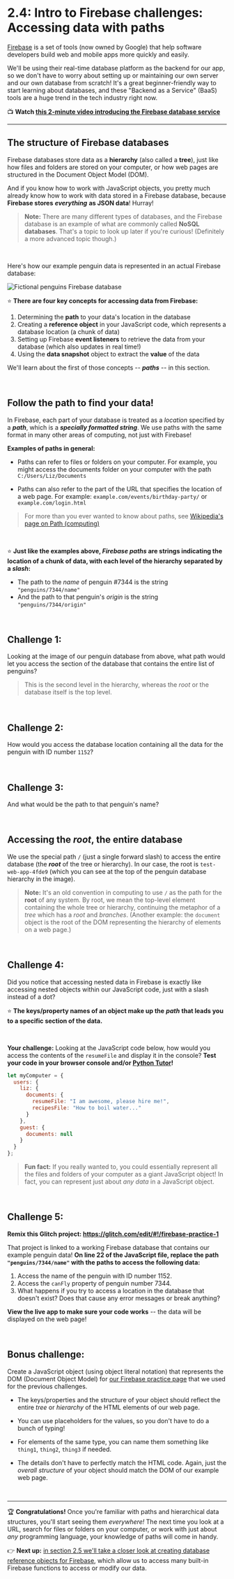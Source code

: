 # 2.4: Intro to Firebase challenges: Accessing data with paths

[Firebase](https://firebase.google.com/) is a set of tools (now owned by Google) that help software developers build web and mobile apps more quickly and easily.

We'll be using their real-time database platform as the backend for our app, so we don't have to worry about setting up or maintaining our own server and our own database from scratch! It's a great beginner-friendly way to start learning about databases, and these "Backend as a Service" (BaaS) tools are a huge trend in the tech industry right now.

:tv: **Watch [this 2-minute video introducing the Firebase database service](https://youtube.com/watch?v=U5aeM5dvUpA)**

<hr/>

## The structure of Firebase databases

Firebase databases store data as a **hierarchy** (also called a **tree**), just like how files and folders are stored on your computer, or how web pages are structured in the Document Object Model (DOM).

And if you know how to work with JavaScript objects, you pretty much already know how to work with data stored in a Firebase database, because **Firebase stores** ***everything*** **as JSON data**! Hurray!

  > **Note:** There are many different types of databases, and the Firebase database is an example of what are commonly called **NoSQL databases**. That's a topic to look up later if you're curious! (Definitely a more advanced topic though.)

<br/>

Here's how our example penguin data is represented in an actual Firebase database:

![Fictional penguins Firebase database](https://user-images.githubusercontent.com/1555022/27147872-37732274-50f3-11e7-90f2-70c82e539477.png)

:star: **There are four key concepts for accessing data from Firebase:**

  1. Determining the **path** to your data's location in the database
  2. Creating a **reference object** in your JavaScript code, which represents a database location (a chunk of data)
  3. Setting up Firebase **event listeners** to retrieve the data from your database (which also updates in real time!)
  4. Using the **data snapshot** object to extract the **value** of the data

We'll learn about the first of those concepts -- ***paths*** -- in this section.

<br/>

## Follow the path to find your data!

In Firebase, each part of your database is treated as a *location* specified by a ***path***, which is a ***specially formatted string***. We use paths with the same format in many other areas of computing, not just with Firebase!

**Examples of paths in general:**

  - Paths can refer to files or folders on your computer. For example, you might access the documents folder on your computer with the path `C:/Users/Liz/Documents`

  - Paths can also refer to the part of the URL that specifies the location of a web page. For example: `example.com/events/birthday-party/` or `example.com/login.html`

  > For more than you ever wanted to know about paths, see [Wikipedia's page on Path (computing)](https://en.wikipedia.org/wiki/Path_(computing))

<br/>

:star: **Just like the examples above, *Firebase paths* are strings indicating the location of a chunk of data, with each level of the hierarchy separated by a *slash*:**
  - The path to the *name* of penguin #7344 is the string `"penguins/7344/name"`
  - And the path to that penguin's *origin* is the string `"penguins/7344/origin"`

<br/>

## Challenge 1:

Looking at the image of our penguin database from above, what path would let you access the section of the database that contains the entire list of penguins?

  > This is the second level in the hierarchy, whereas the *root* or the database itself is the top level.


<br/>

## Challenge 2:

How would you access the database location containing all the data for the penguin with ID number `1152`?

<br/>

## Challenge 3:

And what would be the path to that penguin's name?

<br/>

## Accessing the *root*, the entire database

We use the special path `/` (just a single forward slash) to access the entire database (the ***root*** of the tree or hierarchy). In our case, the root is `test-web-app-4fde9` (which you can see at the top of the penguin database hierarchy in the image).

  > **Note:** It's an old convention in computing to use `/` as the path for the **root** of any system. By root, we mean the top-level element containing the whole tree or hierarchy, continuing the metaphor of a *tree* which has a *root* and *branches*. (Another example: the `document` object is the root of the DOM representing the hierarchy of elements on a web page.)  

<br/>

## Challenge 4:

Did you notice that accessing nested data in Firebase is exactly like accessing nested objects within our JavaScript code, just with a slash instead of a dot?

:star: **The keys/property names of an object make up the** ***path*** **that leads you to a specific section of the data.**

<br/>

**Your challenge:** Looking at the JavaScript code below, how would you access the contents of the `resumeFile` and display it in the console? **Test your code in your browser console and/or [Python Tutor](http://pythontutor.com/javascript.html#mode=edit)!**

```javascript
let myComputer = {
  users: {
    liz: {
      documents: {
        resumeFile: "I am awesome, please hire me!",
        recipesFile: "How to boil water..."
      }
    },
    guest: {
      documents: null
    }
  }
};
```

  > **Fun fact:** If you really wanted to, you could essentially represent all the files and folders of your computer as a giant JavaScript object! In fact, you can represent just about *any data* in a JavaScript object.

<br/>

## Challenge 5:

**Remix this Glitch project: https://glitch.com/edit/#!/firebase-practice-1**

That project is linked to a working Firebase database that contains our example penguin data! **On line 22 of the JavaScript file, replace the path `"penguins/7344/name"` with the paths to access the following data:**

  1. Access the name of the penguin with ID number 1152.
  2. Access the `canFly` property of penguin number 7344.
  3. What happens if you try to access a location in the database that doesn't exist? Does that cause any error messages or break anything?

**View the live app to make sure your code works** -- the data will be displayed on the web page!

</br>

## Bonus challenge:

Create a JavaScript object (using object literal notation) that represents the DOM (Document Object Model) for [our Firebase practice page](https://glitch.com/edit/#!/firebase-practice-1) that we used for the previous challenges.

  - The keys/properties and the structure of your object should reflect the entire *tree* or *hierarchy* of the HTML elements of our web page.
  
  - You can use placeholders for the values, so you don't have to do a bunch of typing!
  
  - For elements of the same type, you can name them something like `thing1`, `thing2`, `thing3` if needed.
  
  - The details don't have to perfectly match the HTML code. Again, just the *overall structure* of your object should match the DOM of our example web page.

</br>

<hr/>

:trophy: **Congratulations!** Once you're familiar with paths and hierarchical data structures, you'll start seeing them *everywhere!* The next time you look at a URL, search for files or folders on your computer, or work with just about *any* programming language, your  knowledge of paths will come in handy.

:point_right: **Next up:** [in section 2.5 we'll take a closer look at creating database reference objects for Firebase](https://github.com/LearnTeachCode/intro-javascript-class/tree/may-2018-int/week-2/2-5-firebase-reference-objects.md), which allow us to access many built-in Firebase functions to access or modify our data.
